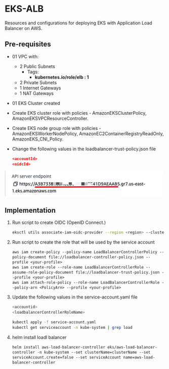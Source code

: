 # EKS-ALB

Resources and configurations for deploying EKS with Application Load Balancer on AWS.

## Pre-requisites

- 01 VPC with:
  - 2 Public Subnets
    - Tags:
      - **kubernetes.io/role/elb : 1**
  - 2 Private Subnets
  - 1 Internet Gateways
  - 1 NAT Gateways
- 01 EKS Cluster created
- Create EKS cluster role with policies - AmazonEKSClusterPolicy, AmazonEKSVPCResourceController.
- Create EKS node group role with policies - AmazonEKSWorkerNodePolicy, AmazonEC2ContainerRegistryReadOnly, AmazonEKS_CNI_Policy.
- Change the following values in the loadbalancer-trust-policy.json file
  
  ```json
  <accountId>
  <oidcId>
  ```

![oidc](./img/idoidc.jpg)

## Implementation

1. Run script to create OIDC (OpenID Connect.)

    ```bash
    eksctl utils associate-iam-oidc-provider --region <region> --cluster <your-cluster-eks> --approve --profile <your-profile>
    ```

2. Run script to create the role that will be used by the service account

    ```aws
    aws iam create-policy --policy-name LoadBalancerControllerPolicy --policy-document file://loadbalancer-controller-policy.json --profile <your-profile>
    aws iam create-role --role-name LoadBalancerControllerRole --assume-role-policy-document file://loadbalancer-trust-policy.json --profile <your-profile>
    aws iam attach-role-policy --role-name LoadBalancerControllerRole --policy-arn <PolicyArn> --profile <your-profile>
    ```

3. Update the following values in the service-account.yaml file

    ```bash
    <accountid>
    <loadbalancerControllerRoleName>
    ```

    ```bash
    kubectl apply -f service-account.yaml
    kubectl get serviceaccount -n kube-system | grep load
    ```

4. helm install loadl balancer

   ```console
   helm install aws-load-balancer-controller eks/aws-load-balancer-controller -n kube-system --set clusterName=clusterName --set serviceAccount.create=false --set serviceAccount name=aws-load-balancer-controller
   ```
